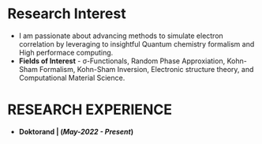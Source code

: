 # Research Interest
- I am passionate about advancing methods to simulate electron correlation by leveraging to insightful Quantum chemistry formalism and High performace computing. 
- **Fields of Interest** - σ-Functionals, Random Phase Approxiation, Kohn-Sham Formalism, Kohn-Sham Inversion, Electronic structure theory, and Computational Material Science.
  
# RESEARCH EXPERIENCE
- **Doktorand | (_May-2022 - Present_)**
